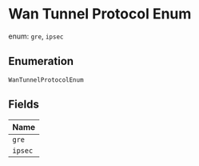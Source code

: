 
# Wan Tunnel Protocol Enum

enum: `gre`, `ipsec`

## Enumeration

`WanTunnelProtocolEnum`

## Fields

| Name |
|  --- |
| `gre` |
| `ipsec` |

